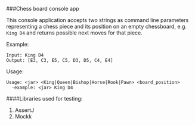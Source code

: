 ###Chess board console app

This console application accepts two strings as command line parameters representing a chess piece and its position on an empty chessboard, e.g. `King D4`
and returns possible next moves for that piece.

Example:
```
Input: King D4
Output: [E3, C3, E5, C5, D3, D5, C4, E4]
```

Usage: 
```
Usage: <jar> <King|Queen|Bishop|Horse|Rook|Pawn> <board_position>
  -example: <jar> King D4
```

####Libraries used for testing:
1. AssertJ
2. Mockk
